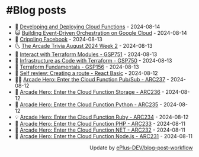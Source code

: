 # #Blog posts
<!-- BLOG-POST-LIST:START -->
- 🧰 [Developing and Deploying Cloud Functions](https://eplus.dev/developing-and-deploying-cloud-functions) - 2024-08-14
- 😺 [Building Event-Driven Orchestration on Google Cloud](https://eplus.dev/building-event-driven-orchestration-on-google-cloud) - 2024-08-14
- 🗽 [Crippling Facebook](https://eplus.dev/crippling-facebook) - 2024-08-13
- 🌜 [The Arcade Trivia August 2024 Week 2](https://eplus.dev/the-arcade-trivia-august-2024-week-2) - 2024-08-13
- 📝 [Interact with Terraform Modules - GSP751](https://eplus.dev/interact-with-terraform-modules-gsp751) - 2024-08-13
- 🚀 [Infrastructure as Code with Terraform - GSP750](https://eplus.dev/infrastructure-as-code-with-terraform-gsp750) - 2024-08-13
- 💼 [Terraform Fundamentals - GSP156](https://eplus.dev/terraform-fundamentals-gsp156) - 2024-08-13
- 🦣 [Self review: Creating a route - React Basic](https://eplus.dev/self-review-creating-a-route-react-basic) - 2024-08-12
- 👨‍🏫 [Arcade Hero: Enter the Cloud Function Pub/Sub - ARC237](https://eplus.dev/arcade-hero-enter-the-cloud-function-pub-sub-arc-237) - 2024-08-12
- 🔭 [Arcade Hero: Enter the Cloud Function Storage - ARC236](https://eplus.dev/arcade-hero-enter-the-cloud-function-storage-arc236) - 2024-08-12
- 🤡 [Arcade Hero: Enter the Cloud Function Python - ARC235](https://eplus.dev/arcade-hero-enter-the-cloud-function-python-arc235) - 2024-08-12
- 💡 [Arcade Hero: Enter the Cloud Function Ruby - ARC234](https://eplus.dev/arcade-hero-enter-the-cloud-function-ruby-arc234) - 2024-08-12
- 🦣 [Arcade Hero: Enter the Cloud Function PHP - ARC233](https://eplus.dev/arcade-hero-enter-the-cloud-function-php-arc233) - 2024-08-11
- 💪 [Arcade Hero: Enter the Cloud Function NET - ARC232](https://eplus.dev/arcade-hero-enter-the-cloud-function-net-arc232) - 2024-08-11
- 🤡 [Arcade Hero: Enter the Cloud Function Node.js - ARC231](https://eplus.dev/arcade-hero-enter-the-cloud-function-nodejs-arc231) - 2024-08-11<!-- BLOG-POST-LIST:END -->
<div align="right">
  Update by <a target="_blank"
    href="https://github.com/ePlus-DEV/blog-post-workflow">ePlus-DEV/blog-post-workflow</a>
</div>
